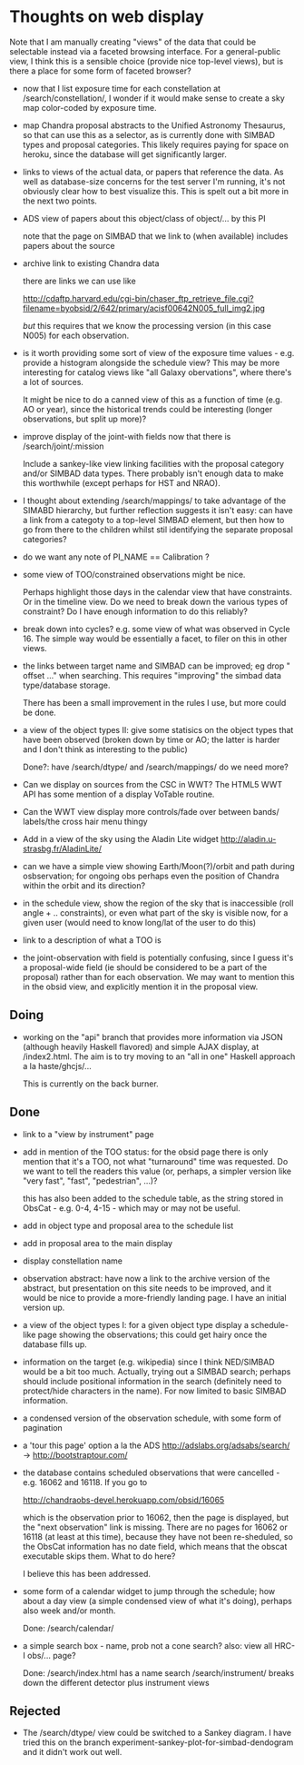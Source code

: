 # Thoughts on web display

Note that I am manually creating "views" of the data that
could be selectable instead via a faceted browsing interface.
For a general-public view, I think this is a sensible choice
(provide nice top-level views), but is there a place for
some form of faceted browser?

 - now that I list exposure time for each constellation at
   /search/constellation/, I wonder if it would make sense
   to create a sky map color-coded by exposure time.
   
 - map Chandra proposal abstracts to the Unified Astronomy
   Thesaurus, so that can use this as a selector, as is
   currently done with SIMBAD types and proposal categories.
   This likely requires paying for space on heroku, since
   the database will get significantly larger.

 - links to views of the actual data, or papers that reference
   the data. As well as database-size concerns for the test
   server I'm running, it's not obviously clear how to
   best visualize this. This is spelt out a bit more in the
   next two points.

 - ADS view of papers about this object/class of object/...
   by this PI

   note that the page on SIMBAD that we link to (when
   available) includes papers about the source

 - archive link to existing Chandra data

   there are links we can use like 

   http://cdaftp.harvard.edu/cgi-bin/chaser_ftp_retrieve_file.cgi?filename=byobsid/2/642/primary/acisf00642N005_full_img2.jpg

   *but* this requires that we know the processing version
   (in this case N005) for each observation.  

 - is it worth providing some sort of view of the exposure
   time values - e.g. provide a histogram alongside the
   schedule view? This may be more interesting for catalog
   views like "all Galaxy obervations", where there's a lot
   of sources.

   It might be nice to do a canned view of this as a function
   of time (e.g. AO or year), since the historical trends
   could be interesting (longer observations, but split up
   more)?
   
 - improve display of the joint-with fields now that there
   is /search/joint/:mission

   Include a sankey-like view linking facilities with the
   proposal category and/or SIMBAD data types. There probably
   isn't enough data to make this worthwhile (except perhaps
   for HST and NRAO).

 - I thought about extending /search/mappings/ to take
   advantage of the SIMABD hierarchy, but further reflection
   suggests it isn't easy: can have a link from a categoty
   to a top-level SIMBAD element, but then how to go from
   there to the children whilst stil identifying the separate
   proposal categories?

 - do we want any note of PI_NAME == Calibration ?

 - some view of TOO/constrained observations might be nice.

   Perhaps highlight those days in the calendar view that
   have constraints. Or in the timeline view. Do we need to
   break down the various types of constraint? Do I have enough
   information to do this reliably?

 - break down into cycles? e.g. some view of what was observed
   in Cycle 16. The simple way would be essentially a facet,
   to filer on this in other views.
 
 - the links between target name and SIMBAD can be improved;
   eg drop " offset ..." when searching. This requires
   "improving" the simbad data type/database storage.

   There has been a small improvement in the rules I use,
   but more could be done.

 - a view of the object types II: give some statisics on the
   object types that have been observed (broken down by time
   or AO; the latter is harder and I don't think as interesting
   to the public)

   Done?: have /search/dtype/ and /search/mappings/
          do we need more?
   
 - Can we display on sources from the CSC in WWT? The HTML5 WWT
   API has some mention of a display VoTable routine.

 - Can the WWT view display more controls/fade over between bands/
   labels/the cross hair menu thingy

 - Add in a view of the sky using the Aladin Lite widget
   http://aladin.u-strasbg.fr/AladinLite/
 
 - can we have a simple view showing Earth/Moon(?)/orbit and
   path during osbservation; for ongoing obs perhaps even the
   position of Chandra within the orbit and its direction?

 - in the schedule view, show the region of the sky that is
   inaccessible (roll angle + .. constraints), or even what
   part of the sky is visible now, for a given user (would
   need to know long/lat of the user to do this)

 - link to a description of what a TOO is

 - the joint-observation with field is potentially confusing,
   since I guess it's a proposal-wide field (ie should be
   considered to be a part of the proposal) rather than for
   each observation. We may want to mention this in the obsid
   view, and explicitly mention it in the proposal view.

## Doing

 - working on the "api" branch that provides more information
   via JSON (although heavily Haskell flavored) and simple
   AJAX display, at /index2.html. The aim is to try moving
   to an "all in one" Haskell approach a la haste/ghcjs/...

   This is currently on the back burner.
   
## Done

 - link to a "view by instrument" page

 - add in mention of the TOO status: for the obsid page there is
   only mention that it's a TOO, not what "turnaround" time
   was requested. Do we want to tell the readers this value (or,
   perhaps, a simpler version like "very fast", "fast",
   "pedestrian", ...)?

   this has also been added to the schedule table, as the string
   stored in ObsCat - e.g. 0-4, 4-15 - which may or may not be
   useful.

 - add in object type and proposal area to the schedule list

 - add in proposal area to the main display

 - display constellation name

 - observation abstract: have now a link to the archive version of
   the abstract, but presentation on this site needs to be
   improved, and it would be nice to provide a more-friendly
   landing page. I have an initial version up.

 - a view of the object types I: for a given object type
   display a schedule-like page showing the observations;
   this could get hairy once the database fills up.

 - information on the target (e.g. wikipedia) since I think
   NED/SIMBAD would be a bit too much. Actually, trying out
   a SIMBAD search; perhaps should include positional information
   in the search (definitely need to protect/hide characters in
   the name). For now limited to basic SIMBAD information.

 - a condensed version of the observation schedule, with some form
   of pagination
   
 - a 'tour this page' option a la the ADS 
   http://adslabs.org/adsabs/search/
     -> http://bootstraptour.com/

 - the database contains scheduled observations that were
   cancelled - e.g. 16062 and 16118. If you go to 

     http://chandraobs-devel.herokuapp.com/obsid/16065

   which is the observation prior to 16062, then the page
   is displayed, but the "next observation" link is missing.
   There are no pages for 16062 or 16118 (at least at this
   time), because they have not been re-sheduled, so the ObsCat
   information has no date field, which means that the obscat
   executable skips them. What to do here? 

   I believe this has been addressed.

 - some form of a calendar widget to jump through the schedule;
   how about a day view (a simple condensed view of what it's
   doing), perhaps also week and/or month.

   Done: /search/calendar/

 - a simple search box - name, prob not a cone search?
   also: view all HRC-I obs/... page?

   Done: /search/index.html has a name search
         /search/instrument/ breaks down the different
             detector plus instrument views

## Rejected

 - The /search/dtype/ view could be switched to a Sankey
   diagram. I have tried this on the branch
   experiment-sankey-plot-for-simbad-dendogram
   and it didn't work out well.
   

